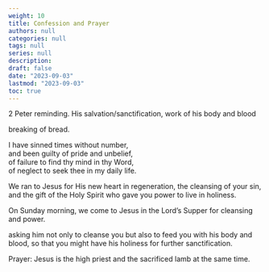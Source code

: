 ```yaml
---
weight: 10
title: Confession and Prayer
authors: null
categories: null
tags: null
series: null
description: 
draft: false
date: "2023-09-03"
lastmod: "2023-09-03"
toc: true
---
```


<!--more-->

2 Peter reminding.  His salvation/sanctification, work of his body and blood

breaking of bread. 

I have sinned times without number,  
    and been guilty of pride and unbelief,  
  of failure to find thy mind in thy Word,  
  of neglect to seek thee in my daily life.  
  
We ran to Jesus for His new heart in regeneration, the cleansing of your sin, and the gift of the Holy Spirit who gave you power to live in holiness. 

On Sunday morning, we come to Jesus in the Lord’s Supper for cleansing and power. 

asking him not only to cleanse you but also to feed you with his body and blood, so that you might have his holiness for further sanctification.

Prayer: Jesus is the high priest and the sacrificed lamb at the same time.